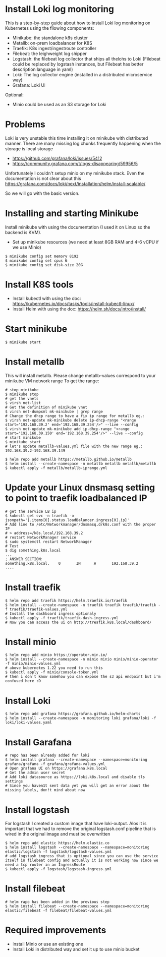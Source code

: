 # Install Loki log monitoring

This is a step-by-step guide about how to install Loki log monitoring on Kubernetes using the fllowing components:
* Minikube: the standalone k8s cluster
* Metallb: on-prem loadbalancer for K8S 
* Traefik: K8s ingest/ingestroute controller
* Filebeat: the leighweight log shipper
* Logstash: the filebeat log collector that ships all thelohs to Loki (Filebeat could be replaced by logstash instances, but Filebeat has better description language in yaml)
* Loki: The log collector engine (installed in a distributed microservice way)
* Grafana: Loki UI

Optional:

* Minio could be used as an S3 storage for Loki

# Problems

Loki is very unstable this time installing it on minikube with distributed manner. There are many missing log chunks frequently happening when the storage is local storage
* https://github.com/grafana/loki/issues/5412
* https://community.grafana.com/t/logs-disappearing/59956/5

Unfortunately I couldn't setup minio on my minikube stack. Even the documentation is not clear about this  https://grafana.com/docs/loki/next/installation/helm/install-scalable/

So we will go with the basic version.

# Installing and starting Minikube

Install minikube with using the documentation (I used it on Linux so the backend is KVM).

* Set up minikube resources (we need at least 8GB RAM and 4-6 vCPU if we use Minio)
```
$ minikube config set memory 8192
$ minikube config set cpus 6
$ minikube config set disk-size 20G
```

# Install K8S tools

* Install kubectl with using the doc: https://kubernetes.io/docs/tasks/tools/install-kubectl-linux/
* Install Helm with using the doc: https://helm.sh/docs/intro/install/

# Start minikube

```
$ minikube start
```

# Install metallb

This will install metallb. Please change metallb-values correspond to your minikube VM network range
To get the range:
```
# stop minikube
$ minikube stop
# get the vnets
$ virsh net-list
# Get the definition of minikube vnet
$ virsh net-dumpxml mk-minikube | grep range
# Change the dhcp range to have a fix ip range for metallb eg.:
$ virsh net-update mk-minikube delete ip-dhcp-range "<range start='192.168.39.2' end='192.168.39.254'/>" --live --config
$ virsh net-update mk-minikube add ip-dhcp-range "<range start='192.168.39.150' end='192.168.39.254'/>" --live --config
# start minikube
$ minikube start
# let's update metallb-values.yml file with the new range eg.: 192.168.39.2-192.168.39.149
```

```
$ helm repo add metallb https://metallb.github.io/metallb
$ helm install --create-namespace -n metallb metallb metallb/metallb
$ kubectl apply -f metallb/metallb-iprange.yml
```

# Update your Linux dnsmasq setting to point to traefik loadbalanced IP

``` 
# get the service LB ip
$ kubectl get svc -n traefik -o jsonpath='{.items[0].status.loadBalancer.ingress[0].ip}'
# Add line to /etc/Networkmanager/dnsmasq.d/k8s.conf with the proper IP
# > address=/k8s.local/192.168.39.2
# restart NetworkManager service
$ sudo systemctl restart NetworkManager
# Test
$ dig something.k8s.local
...
; ANSWER SECTION:
something.k8s.local.    0       IN      A       192.168.39.2
....
```

# Install traefik

```
$ helm repo add traefik https://helm.traefik.io/traefik
$ helm install --create-namespace -n traefik traefik traefik/traefik -f traefik/traefik-values.yml
# Install the dashboard ingress optionaly
$ kubectl apply -f traefik/traefik-dash-ingress.yml
# Now you can access the ui on http://treafik.k8s.local/dashboard/
```

# Install minio

```
$ helm repo add minio https://operator.min.io/
$ helm install --create-namespace -n minio minio minio/minio-operator -f minio/minio-values.yml
# above kubernetes 1.22 you need to run this
$ kubectl apply -f minio/console-token.yml
# then i don't know somehow you can expose the s3 api endpoint but i'm confused here :D
```

# Install Loki

```
$ helm repo add grafana https://grafana.github.io/helm-charts
$ helm install --create-namespace -n monitoring loki grafana/loki -f loki/loki-values.yaml
```

# Install Garafana

```
# repo has been already added for loki
$ helm install grafana --create-namespace --namespace=monitoring grafana/grafana -f grafana/grafana-values.yml
# Open grafana UI on https://grafana.k8s.local
# Get the admin user secret 
# Add loki datasource as https://loki.k8s.local and disable tls settings
# Since you haven1t sent data yet you will get an error about the missing labels, don!t mind about now
```

# Install logstash

For logstash I created a custom image that have loki-output. Alos it is important that we had to remove the original logstash.conf pipeline that is wired in the original image and must be overwritten

```
$ helm repo add elastic https://helm.elastic.co
$ helm install logstash --create-namespace --namespace=monitoring elastic/logstash -f logstash/logstash-values.yml
# add logstash ingress that is optional since you can use the service itself in filebeat config and actually it is not working now since we need a tcp router in an IngressRoute
$ kubectl apply -f logstash/logstash-ingress.yml
```

# Install filebeat

```
# helm rapo has been added in the previous step
$ helm install filebeat --create-namespace --namespace=monitoring elastic/filebeat -f filebeat/filebeat-values.yml
```


# Required improvements

* Install Minio or use an existing one
* Install Loki in distributed way and set it up to use minio bucket

